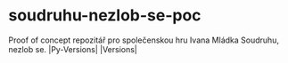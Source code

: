 # soudruhu-nezlob-se-poc
Proof of concept repozitář pro společenskou hru Ivana Mládka Soudruhu, nezlob se.
|Py-Versions| |Versions|
